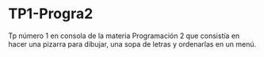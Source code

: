 # TP1-Progra2
Tp número 1 en consola de la materia Programación 2 que consistía en hacer una pizarra para dibujar, una sopa de letras y ordenarlas en un menú.
